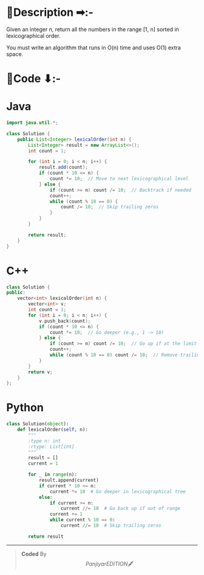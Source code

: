 # 📍Description ➡:-
<!-- Describe your first thoughts on how to solve this problem. -->
Given an integer n, return all the numbers in the range [1, n] sorted in lexicographical order.

You must write an algorithm that runs in O(n) time and uses O(1) extra space. 


# 📝Code ⬇:-


# Java
```java []
import java.util.*;

class Solution {
    public List<Integer> lexicalOrder(int n) {
        List<Integer> result = new ArrayList<>();
        int count = 1;

        for (int i = 0; i < n; i++) {
            result.add(count);
            if (count * 10 <= n) {
                count *= 10;  // Move to next lexicographical level
            } else {
                if (count >= n) count /= 10;  // Backtrack if needed
                count++;
                while (count % 10 == 0) {
                    count /= 10;  // Skip trailing zeros
                }
            }
        }

        return result;
    }
}

```

# C++
``` cpp []
class Solution {
public:
    vector<int> lexicalOrder(int n) {
        vector<int> v;
        int count = 1;
        for (int i = 0; i < n; i++) {
            v.push_back(count);
            if (count * 10 <= n) {
                count *= 10;  // Go deeper (e.g., 1 -> 10)
            } else {
                if (count >= n) count /= 10;  // Go up if at the limit
                count++;
                while (count % 10 == 0) count /= 10;  // Remove trailing zeros
            }
        }
        return v;
    }
};
```

# Python
``` python []
class Solution(object):
    def lexicalOrder(self, n):
        """
        :type n: int
        :rtype: List[int]
        """
        result = []
        current = 1

        for _ in range(n):
            result.append(current)
            if current * 10 <= n:
                current *= 10  # Go deeper in lexicographical tree
            else:
                if current >= n:
                    current //= 10  # Go back up if out of range
                current += 1
                while current % 10 == 0:
                    current //= 10  # Skip trailing zeros

        return result    
```

---

>    **Coded** By $$Panjiyar EDITION 🖋  $$

               
